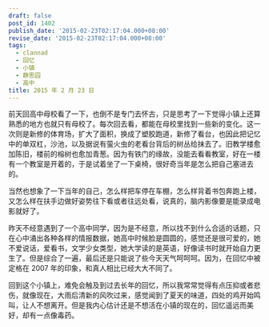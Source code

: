 ```yaml
---
draft: false
post_id: 1402
publish_date: '2015-02-23T02:17:04.000+08:00'
revise_date: '2015-02-23T02:17:04.000+08:00'
tags:
  - clannad
  - 回忆
  - 小镇
  - 静思园
  - 高中
title: 2015 年 2 月 23 日
---
```


前天回高中母校看了一下，也倒不是专门去怀古，只是思考了一下觉得小镇上还算熟悉的地方也就只有母校了。每次回去看，都能在母校里找到一些新的变化。这一次则是新修的体育场，扩大了面积，换成了塑胶跑道，新修了看台，也因此把记忆中的单双杠，沙池，以及据说有萤火虫的老看台背后的树丛给抹去了。旧教学楼愈加陈旧，楼前的榕树也愈加青葱。因为有铁门的缘故，没能去看看教室，好在一楼有一个教室是开着的，于是试着坐了一下桌椅，很好奇当年是怎么把自己塞进去的。

当然也想象了一下当年的自己，怎么样把车停在车棚，怎么样背着书包奔跑上楼，又怎么样在扶手边做好姿势往下看或者往远处看，说真的，脑内影像要是能录成电影就好了。

昨天不经意遇到了一个高中同学，因为是不经意，所以找不到什么合适的话题，只在心中涌出各种各样的情报数据，她高中时候脸是圆圆的，感觉还是很可爱的，她不爱说话，爱看书，文学少女类型，她大学读的是英语，好像读书时就开始自力更生了。但是综合了一遍，最后还是只能说了些今天天气呵呵呵。因为，在回忆中被定格在 2007 年的印象，和真人相比已经大大不同了。

回到这个小镇上，难免会触及到过去长年的回忆，所以我常常觉得有点压抑或者悲伤，就像现在，大雨后清新的风吹过来，感觉闻到了夏天的味道，四处的鸡开始鸣叫，让人不想离开。但是我内心估计还是不想活在小镇的现在的，回忆遥远而美好，却有一点像毒药。
